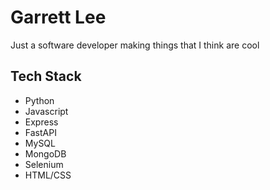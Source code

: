 # Garrett Lee

Just a software developer making things that I think are cool

## Tech Stack
- Python
- Javascript
- Express
- FastAPI
- MySQL
- MongoDB
- Selenium
- HTML/CSS
